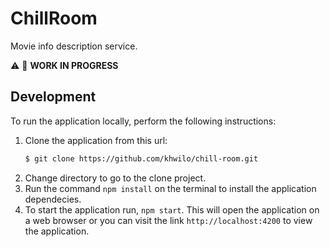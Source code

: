 # ChillRoom

Movie info description service.

:warning: :construction: __WORK IN PROGRESS__

## Development

To run the application locally, perform the following instructions:

1. Clone the application from this url:
    ```bash
    $ git clone https://github.com/khwilo/chill-room.git
    ```
2. Change directory to go to the clone project.
3. Run the command `npm install` on the terminal to install the application dependecies.
4. To start the application run, `npm start`. This will open the application on a web browser or you can visit the link `http://localhost:4200` to view the application.
